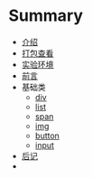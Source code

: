 # Summary

* [介绍](book/1.intro.md)
* [打包查看](book/basic/1.div.md)
* [实验环境](book/1.1env.md)
* [前言](book/0.perface.md)
* 基础类
   * [div](book/basic/1.div.md)
   * [list](book/basic/2.list.md)
   * [span](book/basic/3.span.md)
   * [img](book/basic/4.img.md)
   * [button](book/basic/5.button.md)
   * [input](book/basic/6.input.md)
* [后记](book/9.paperback.md)
* 

